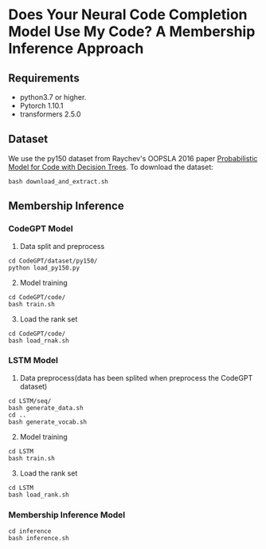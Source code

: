 # Does Your Neural Code Completion Model Use My Code? A Membership Inference Approach
## Requirements
- python3.7 or higher.
- Pytorch 1.10.1
- transformers 2.5.0
## Dataset
We use the py150 dataset from Raychev's OOPSLA 2016 paper [ Probabilistic Model for Code with Decision Trees](https://files.sri.inf.ethz.ch/website/papers/oopsla16-dt.pdf).
To download the dataset:
```shell
bash download_and_extract.sh
```
## Membership Inference
### CodeGPT Model
1. Data split and preprocess
```shell
cd CodeGPT/dataset/py150/
python load_py150.py
```
2. Model training
```shell
cd CodeGPT/code/
bash train.sh
```
3. Load the rank set
```shell
cd CodeGPT/code/
bash load_rnak.sh
```
### LSTM Model
1. Data preprocess(data has been splited when preprocess the CodeGPT dataset)
```shell
cd LSTM/seq/
bash generate_data.sh
cd ..
bash generate_vocab.sh
```
2. Model training
```shell
cd LSTM
bash train.sh
```
3. Load the rank set
```shell
cd LSTM
bash load_rank.sh
```
### Membership Inference Model
```shell
cd inference
bash inference.sh
```

